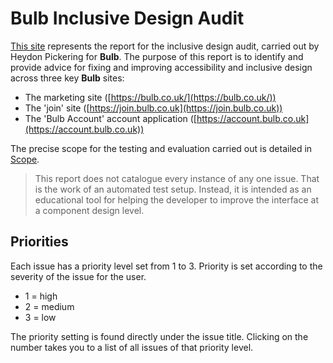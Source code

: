 # Bulb Inclusive Design Audit

[This site](https://bulbenergy.github.io/bulb-audit/) represents the report for the inclusive design audit, carried out by Heydon Pickering for **Bulb**. The purpose of this report is to identify and provide advice for fixing and improving accessibility and inclusive design across three key **Bulb** sites:

* The marketing site ([https://bulb.co.uk/](https://bulb.co.uk/))
* The 'join' site ([https://join.bulb.co.uk](https://join.bulb.co.uk))
* The 'Bulb Account' account application ([https://account.bulb.co.uk](https://account.bulb.co.uk))

The precise scope for the testing and evaluation carried out is detailed in [Scope](https://bulbenergy.github.io/bulb-audit/patterns/scope/).

> This report does not catalogue every instance of any one issue. That is the work of an automated test setup. Instead, it is intended as an educational tool for helping the developer to improve the interface at a component design level.

## Priorities

Each issue has a priority level set from 1 to 3. Priority is set according to the severity of the issue for the user.

* 1 = high
* 2 = medium
* 3 = low

The priority setting is found directly under the issue title. Clicking on the number takes you to a list of all issues of that priority level.
